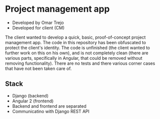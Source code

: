 
# Project management app

- Developed by Omar Trejo
- Developed for client (CM)

The client wanted to develop a quick, basic, proof-of-concept project management app. The code in this repository has been obfuscated to protect the client's identity. The code is unfinished (the client wanted to further work on this on his own), and is not completely clean (there are various parts, specifically in Angular, that could be removed without removing functionality). There are no tests and there various corner cases that have not been taken care of.

## Stack

- Django (backend)
- Angular 2 (frontend)
- Backend and frontend are separated
- Communicatino with Django REST API
